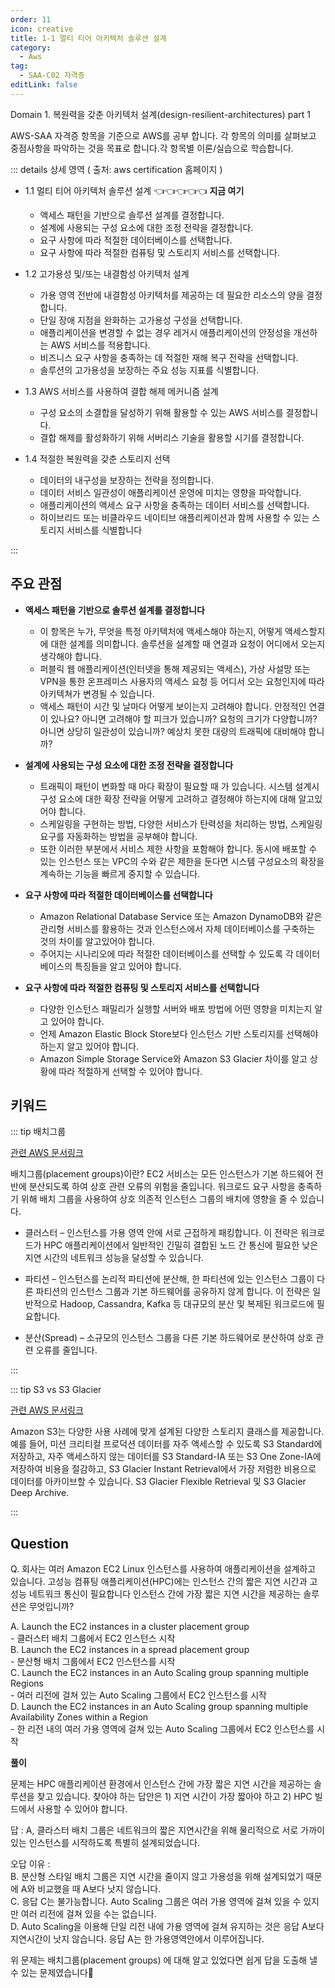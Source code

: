 ```yaml
---
order: 11
icon: creative
title: 1-1 멀티 티어 아키텍처 솔루션 설계
category: 
  - Aws
tag: 
  - SAA-C02 자격증
editLink: false
---
```


Domain 1. 복원력을 갖춘 아키텍처 설계(design-resilient-architectures) part 1
  
AWS-SAA 자격증 항목을 기준으로 AWS를 공부 합니다. 각 항목의 의미를 살펴보고 중점사항을 파악하는 것을 목표로 합니다.각 항목별 이론/실습으로 학습합니다.

::: details 상세 영역 ( 출처: aws certification 홈페이지 )

* 1.1 멀티 티어 아키텍처 솔루션 설계  👈👈👈👈👈 **지금 여기**
  * 액세스 패턴을 기반으로 솔루션 설계를 결정합니다.
  * 설계에 사용되는 구성 요소에 대한 조정 전략을 결정합니다.
  * 요구 사항에 따라 적절한 데이터베이스를 선택합니다.
  * 요구 사항에 따라 적절한 컴퓨팅 및 스토리지 서비스를 선택합니다.  

* 1.2 고가용성 및/또는 내결함성 아키텍처 설계
  * 가용 영역 전반에 내결함성 아키텍처를 제공하는 데 필요한 리소스의 양을 결정합니다.
  * 단일 장애 지점을 완화하는 고가용성 구성을 선택합니다. 
  *  애플리케이션을 변경할 수 없는 경우 레거시 애플리케이션의 안정성을 개선하는 AWS
  서비스를 적용합니다.
  * 비즈니스 요구 사항을 충족하는 데 적절한 재해 복구 전략을 선택합니다.
  * 솔루션의 고가용성을 보장하는 주요 성능 지표를 식별합니다.  

* 1.3 AWS 서비스를 사용하여 결합 해제 메커니즘 설계
  * 구성 요소의 소결합을 달성하기 위해 활용할 수 있는 AWS 서비스를 결정합니다.
  * 결합 해제를 활성화하기 위해 서버리스 기술을 활용할 시기를 결정합니다.  

* 1.4 적절한 복원력을 갖춘 스토리지 선택
  * 데이터의 내구성을 보장하는 전략을 정의합니다.
  * 데이터 서비스 일관성이 애플리케이션 운영에 미치는 영향을 파악합니다.
  * 애플리케이션의 액세스 요구 사항을 충족하는 데이터 서비스를 선택합니다.
  * 하이브리드 또는 비클라우드 네이티브 애플리케이션과 함께 사용할 수 있는 스토리지
서비스를 식별합니다

:::


## 주요 관점

- **액세스 패턴을 기반으로 솔루션 설계를 결정합니다**

  - 이 항목은 누가, 무엇을 특정 아키텍처에 액세스해야 하는지, 어떻게 액세스할지에 대한 설계를 의미합니다. 솔루션을 설계할 때 연결과 요청이 어디에서 오는지 생각해야 합니다.
  - 퍼블릭 웹 애플리케이션(인터넷을 통해 제공되는 액세스), 가상 사설망 또는 VPN을 통한 온프레미스 사용자의 액세스 요청 등 어디서 오는 요청인지에 따라 아키텍쳐가 변경될 수 있습니다.
  - 액세스 패턴이 시간 및 날마다 어떻게 보이는지 고려해야 합니다. 안정적인 연결이 있나요? 아니면 고려해야 할 피크가 있습니까? 요청의 크기가 다양합니까? 아니면 상당히 일관성이 있습니까? 예상치 못한 대량의 트래픽에 대비해야 합니까?

- **설계에 사용되는 구성 요소에 대한 조정 전략을 결정합니다**

  - 트래픽이 패턴이 변화할 때 마다 확장이 필요할 때 가 있습니다. 시스템 설계시 구성 요소에 대한 확장 전략을 어떻게 고려하고 결정해야 하는지에 대해 알고있어야 합니다.
  - 스케일링을 구현하는 방법, 다양한 서비스가 탄력성을 처리하는 방법, 스케일링 요구를 자동화하는 방법을 공부해야 합니다.
  - 또한 이러한 부분에서 서비스 제한 사항을 포함해야 합니다. 동시에 배포할 수 있는 인스턴스 또는 VPC의 수와 같은 제한을 둔다면 시스템 구성요소의 확장을 계속하는 기능을 빠르게 중지할 수 있습니다.

- **요구 사항에 따라 적절한 데이터베이스를 선택합니다**

  - Amazon Relational Database Service 또는 Amazon DynamoDB와 같은 관리형 서비스를 활용하는 것과    인스턴스에서 자체 데이터베이스를 구축하는 것의 차이를 알고있어야 합니다.
  - 주어지는 시나리오에 따라 적절한 데이터베이스를 선택할 수 있도록 각 데이터베이스의 특징들을 알고 있어야 합니다.

- **요구 사항에 따라 적절한 컴퓨팅 및 스토리지 서비스를 선택합니다**

  - 다양한 인스턴스 패밀리가 실행할 서버와 배포 방법에 어떤 영향을 미치는지 알고 있어야 합니다.
  - 언제 Amazon Elastic Block Store보다 인스턴스 기반 스토리지를 선택해야 하는지 알고 있어야 합니다.
  - Amazon Simple Storage Service와 Amazon S3 Glacier 차이를 알고 상황에 따라 적절하게 선택할 수 있어야 합니다.

## 키워드
::: tip 배치그룹

[관련 AWS 문서링크](https://docs.aws.amazon.com/ko_kr/AWSEC2/latest/UserGuide/placement-groups.html)

배치그룹(placement groups)이란?
EC2 서비스는 모든 인스턴스가 기본 하드웨어 전반에 분산되도록 하여 상호 관련 오류의 위험을 줄입니다. 워크로드 요구 사항을 충족하기 위해 배치 그룹을 사용하여 상호 의존적 인스턴스 그룹의 배치에 영향을 줄 수 있습니다.

- 클러스터 – 인스턴스를 가용 영역 안에 서로 근접하게 패킹합니다. 이 전략은 워크로드가 HPC 애플리케이션에서 일반적인 긴밀히 결합된 노드 간 통신에 필요한 낮은 지연 시간의 네트워크 성능을 달성할 수 있습니다.

- 파티션 – 인스턴스를 논리적 파티션에 분산해, 한 파티션에 있는 인스턴스 그룹이 다른 파티션의 인스턴스 그룹과 기본 하드웨어를 공유하지 않게 합니다. 이 전략은 일반적으로 Hadoop, Cassandra, Kafka 등 대규모의 분산 및 복제된 워크로드에 필요합니다.

- 분산(Spread) – 소규모의 인스턴스 그룹을 다른 기본 하드웨어로 분산하여 상호 관련 오류를 줄입니다.

:::

::: tip S3 vs S3 Glacier

[관련 AWS 문서링크](https://docs.aws.amazon.com/AmazonS3/latest/userguide/Welcome.html)

Amazon S3는 다양한 사용 사례에 맞게 설계된 다양한 스토리지 클래스를 제공합니다. 예를 들어, 미션 크리티컬 프로덕션 데이터를 자주 액세스할 수 있도록 S3 Standard에 저장하고, 자주 액세스하지 않는 데이터를 S3 Standard-IA 또는 S3 One Zone-IA에 저장하여 비용을 절감하고, S3 Glacier Instant Retrieval에서 가장 저렴한 비용으로 데이터를 아카이브할 수 있습니다. S3 Glacier Flexible Retrieval 및 S3 Glacier Deep Archive.

:::

## Question

  Q. 회사는 여러 Amazon EC2 Linux 인스턴스를 사용하여 애플리케이션을 설계하고 있습니다.
    고성능 컴퓨팅 애플리케이션(HPC)에는 인스턴스 간의 짧은 지연 시간과 고성능 네트워크 통신이 필요합니다
    인스턴스 간에 가장 짧은 지연 시간을 제공하는 솔루션은 무엇입니까?

  A. Launch the EC2 instances in a cluster placement group  
      - 클러스터 배치 그룹에서 EC2 인스턴스 시작  
  B. Launch the EC2 instances in a spread placement group  
      - 분산형 배치 그룹에서 EC2 인스턴스를 시작  
  C. Launch the EC2 instances in an Auto Scaling group spanning multiple Regions  
      - 여러 리전에 걸쳐 있는 Auto Scaling 그룹에서 EC2 인스턴스를 시작  
  D. Launch the EC2 instances in an Auto Scaling group spanning multiple Availability Zones within a Region  
      - 한 리전 내의 여러 가용 영역에 걸쳐 있는 Auto Scaling 그룹에서 EC2 인스턴스를 시작  

**풀이**

문제는 HPC 애플리케이션 환경에서 인스턴스 간에 가장 짧은 지연 시간을 제공하는 솔루션을 찾고 있습니다.
찾아야 하는 답안은 1) 지연 시간이 가장 짧아야 하고 2) HPC 빌드에서 사용할 수 있어야 합니다.

답 : A,  클라스터 배치 그룹은 네트워크의 짧은 지연시간을 위해 물리적으로 서로 가까이 있는 인스턴스를 시작하도록 특별히 설계되었습니다.

오답 이유 :   
 B. 분산형 스타일 배치 그룹은 지연 시간을 줄이지 않고 가용성을 위해 설계되었기 때문에 A와 비교했을 때 A보다 낫지 않습니다.  
 C. 응답 C는 불가능합니다. Auto Scaling 그룹은 여러 가용 영역에 걸쳐 있을 수 있지만 여러 리전에 걸쳐 있을 수는 없습니다.  
 D. Auto Scaling을 이용해 단일 리전 내에 가용 영역에 걸쳐 유지하는 것은 응답 A보다 지연시간이 낫지 않습니다. 응답 A는 한 가용영역안에서 이루어집니다.

위 문제는 배치그룹(placement groups) 에 대해 알고 있었다면 쉽게 답을 도출해 낼 수 있는 문제였습니다🙌 